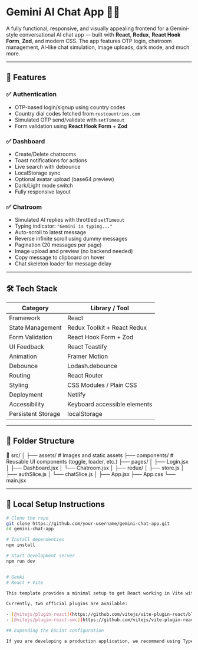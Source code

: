 # Gemini AI Chat App 💬✨

A fully functional, responsive, and visually appealing frontend for a Gemini-style conversational AI chat app — built with **React**, **Redux**, **React Hook Form**, **Zod**, and modern CSS. The app features OTP login, chatroom management, AI-like chat simulation, image uploads, dark mode, and much more.

---

## 🚀 Features

### ✅ Authentication
- OTP-based login/signup using country codes
- Country dial codes fetched from `restcountries.com`
- Simulated OTP send/validate with `setTimeout`
- Form validation using **React Hook Form** + **Zod**

### ✅ Dashboard
- Create/Delete chatrooms
- Toast notifications for actions
- Live search with debounce
- LocalStorage sync
- Optional avatar upload (base64 preview)
- Dark/Light mode switch
- Fully responsive layout

### ✅ Chatroom
- Simulated AI replies with throttled `setTimeout`
- Typing indicator: `"Gemini is typing..."`
- Auto-scroll to latest message
- Reverse infinite scroll using dummy messages
- Pagination (20 messages per page)
- Image upload and preview (no backend needed)
- Copy message to clipboard on hover
- Chat skeleton loader for message delay

---

## 🛠️ Tech Stack

| Category              | Library / Tool                  |
|----------------------|----------------------------------|
| Framework            | React                            |
| State Management     | Redux Toolkit + React Redux      |
| Form Validation      | React Hook Form + Zod            |
| UI Feedback          | React Toastify                   |
| Animation            | Framer Motion                    |
| Debounce             | Lodash.debounce                  |
| Routing              | React Router                     |
| Styling              | CSS Modules / Plain CSS          |
| Deployment           | Netlify                          |
| Accessibility        | Keyboard accessible elements     |
| Persistent Storage   | localStorage                     |

---

## 🧩 Folder Structure

📁 src/
│
├── assets/ # Images and static assets
├── components/ # Reusable UI components (toggle, loader, etc.)
├── pages/
│ ├── Login.jsx
│ ├── Dashboard.jsx
│ └── Chatroom.jsx
│
├── redux/
│ ├── store.js
│ ├── authSlice.js
│ └── chatSlice.js
│
├── App.jsx
├── App.css
└── main.jsx


---

## 🧪 Local Setup Instructions

```bash
# Clone the repo
git clone https://github.com/your-username/gemini-chat-app.git
cd gemini-chat-app

# Install dependencies
npm install

# Start development server
npm run dev


# GenAi
# React + Vite

This template provides a minimal setup to get React working in Vite with HMR and some ESLint rules.

Currently, two official plugins are available:

- [@vitejs/plugin-react](https://github.com/vitejs/vite-plugin-react/blob/main/packages/plugin-react) uses [Babel](https://babeljs.io/) for Fast Refresh
- [@vitejs/plugin-react-swc](https://github.com/vitejs/vite-plugin-react/blob/main/packages/plugin-react-swc) uses [SWC](https://swc.rs/) for Fast Refresh

## Expanding the ESLint configuration

If you are developing a production application, we recommend using TypeScript with type-aware lint rules enabled. Check out the [TS template](https://github.com/vitejs/vite/tree/main/packages/create-vite/template-react-ts) for information on how to integrate TypeScript and [`typescript-eslint`](https://typescript-eslint.io) in your project.
